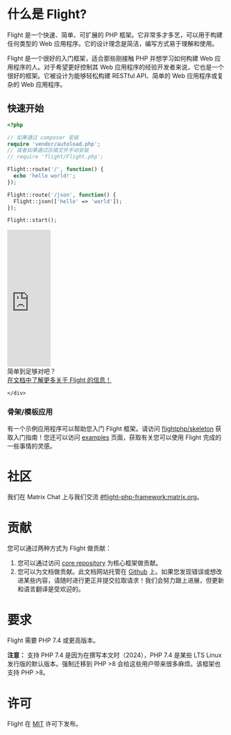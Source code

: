# 什么是 Flight?

Flight 是一个快速、简单、可扩展的 PHP 框架。它非常多才多艺，可以用于构建任何类型的 Web 应用程序。它的设计理念是简洁，编写方式易于理解和使用。

Flight 是一个很好的入门框架，适合那些刚接触 PHP 并想学习如何构建 Web 应用程序的人。对于希望更好控制其 Web 应用程序的经验开发者来说，它也是一个很好的框架。它被设计为能够轻松构建 RESTful API、简单的 Web 应用程序或复杂的 Web 应用程序。

## 快速开始

```php
<?php

// 如果通过 composer 安装
require 'vendor/autoload.php';
// 或者如果通过压缩文件手动安装
// require 'flight/Flight.php';

Flight::route('/', function() {
  echo 'hello world!';
});

Flight::route('/json', function() {
  Flight::json(['hello' => 'world']);
});

Flight::start();
```

<div class="flight-block-video">
  <div class="row">
    <div class="col-12 col-md-6 position-relative video-wrapper">
      <iframe class="video-bg" width="100vw" height="315" src="https://www.youtube.com/embed/VCztp1QLC2c?si=W3fSWEKmoCIlC7Z5" title="YouTube 视频播放器" frameborder="0" allow="accelerometer; autoplay; clipboard-write; encrypted-media; gyroscope; picture-in-picture; web-share" allowfullscreen></iframe>
    </div>
    <div class="col-12 col-md-6 text-center mt-5 pt-5">
      <span class="fligth-title-video">简单到足够对吧？</span>
      <br>
      <a href="https://docs.flightphp.com/learn">在文档中了解更多关于 Flight 的信息！</a>

    </div>
  </div>
</div>

### 骨架/模板应用

有一个示例应用程序可以帮助您入门 Flight 框架。请访问 [flightphp/skeleton](https://github.com/flightphp/skeleton) 获取入门指南！您还可以访问 [examples](examples) 页面，获取有关您可以使用 Flight 完成的一些事情的灵感。

# 社区

我们在 Matrix Chat 上与我们交流 [#flight-php-framework:matrix.org](https://matrix.to/#/#flight-php-framework:matrix.org)。

# 贡献

您可以通过两种方式为 Flight 做贡献：

1. 您可以通过访问 [core repository](https://github.com/flightphp/core) 为核心框架做贡献。
1. 您可以为文档做贡献。此文档网站托管在 [Github](https://github.com/flightphp/docs) 上。如果您发现错误或想改进某些内容，请随时进行更正并提交拉取请求！我们会努力跟上进展，但更新和语言翻译是受欢迎的。

# 要求

Flight 需要 PHP 7.4 或更高版本。

**注意：** 支持 PHP 7.4 是因为在撰写本文时（2024），PHP 7.4 是某些 LTS Linux 发行版的默认版本。强制迁移到 PHP >8 会给这些用户带来很多麻烦。该框架也支持 PHP >8。

# 许可

Flight 在 [MIT](https://github.com/flightphp/core/blob/master/LICENSE) 许可下发布。